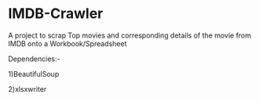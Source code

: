 # IMDB-Crawler

A project to scrap Top movies and corresponding details of the movie from IMDB onto a Workbook/Spreadsheet


Dependencies:-

1)BeautifulSoup

2)xlsxwriter
